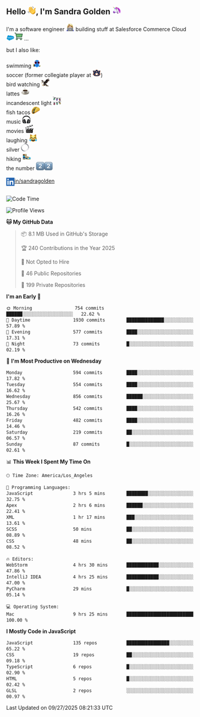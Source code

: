 ## Hello <img src="./static/emoji/wave.png" width="22" />, I'm Sandra Golden <img src="./static/emoji/unicorn-face.png" width="22" />

I'm a software engineer <img src="./static/emoji/female-technologist.png" width="22" /> building stuff at Salesforce Commerce Cloud <img src="./static/emoji/salesforce.png" width="22" /><img src="./static/emoji/commerce-cloud.png" width="22" />&nbsp;...

but I also like:<br/><br/>
swimming <img alt="swimming" src="./static/emoji/keep-swimming.png" width="22" /><br/>
soccer  (former collegiate player at <img src="./static/emoji/auburn.png" width="22" />)<br/>
bird watching <img src="./static/emoji/eagle.png" width="22" /><br/>
lattes <img src="./static/emoji/coffee.png" width="22" /><br/>
incandescent light <img src="./static/emoji/lights.png" width="22" /><br/>
fish tacos <img src="./static/emoji/taco.png" width="22" /><br/>
music <img src="./static/emoji/headphones.png" width="22" /><br/>
movies <img src="./static/emoji/movie-clapper.png" width="22" /><br/>
laughing <img src="./static/emoji/joy-cat.png" width="22" /><br/>
silver <img src="./static/emoji/silver-hoop.png" width="22" /><br/>
hiking <img src="./static/emoji/hiker.png" width="22" /><br/>
the number <img src="./static/emoji/two.png" width="22" /><img src="./static/emoji/two.png" width="22" />
<br/><br/>
<img align="left" alt="Sandra Golden | LinkedIn" width="22px" src="./static/emoji/linkedin.png" /> <a href="https://www.linkedin.com/in/sandragolden/">in/sandragolden</a>
<br/><br/>
<!--START_SECTION:waka-->
![Code Time](http://img.shields.io/badge/Code%20Time-1%2C398%20hrs%201%20min-blue)

![Profile Views](http://img.shields.io/badge/Profile%20Views-1-blue)

**🐱 My GitHub Data** 

> 📦 8.1 MB Used in GitHub's Storage 
 > 
> 🏆 240 Contributions in the Year 2025
 > 
> 🚫 Not Opted to Hire
 > 
> 📜 46 Public Repositories 
 > 
> 🔑 199 Private Repositories 
 > 
**I'm an Early 🐤** 

```text
🌞 Morning                754 commits         ██████░░░░░░░░░░░░░░░░░░░   22.62 % 
🌆 Daytime                1930 commits        ██████████████░░░░░░░░░░░   57.89 % 
🌃 Evening                577 commits         ████░░░░░░░░░░░░░░░░░░░░░   17.31 % 
🌙 Night                  73 commits          █░░░░░░░░░░░░░░░░░░░░░░░░   02.19 % 
```
📅 **I'm Most Productive on Wednesday** 

```text
Monday                   594 commits         ████░░░░░░░░░░░░░░░░░░░░░   17.82 % 
Tuesday                  554 commits         ████░░░░░░░░░░░░░░░░░░░░░   16.62 % 
Wednesday                856 commits         ██████░░░░░░░░░░░░░░░░░░░   25.67 % 
Thursday                 542 commits         ████░░░░░░░░░░░░░░░░░░░░░   16.26 % 
Friday                   482 commits         ████░░░░░░░░░░░░░░░░░░░░░   14.46 % 
Saturday                 219 commits         ██░░░░░░░░░░░░░░░░░░░░░░░   06.57 % 
Sunday                   87 commits          █░░░░░░░░░░░░░░░░░░░░░░░░   02.61 % 
```


📊 **This Week I Spent My Time On** 

```text
🕑︎ Time Zone: America/Los_Angeles

💬 Programming Languages: 
JavaScript               3 hrs 5 mins        ████████░░░░░░░░░░░░░░░░░   32.75 % 
Apex                     2 hrs 6 mins        ██████░░░░░░░░░░░░░░░░░░░   22.41 % 
XML                      1 hr 17 mins        ███░░░░░░░░░░░░░░░░░░░░░░   13.61 % 
SCSS                     50 mins             ██░░░░░░░░░░░░░░░░░░░░░░░   08.89 % 
CSS                      48 mins             ██░░░░░░░░░░░░░░░░░░░░░░░   08.52 % 

🔥 Editors: 
WebStorm                 4 hrs 30 mins       ████████████░░░░░░░░░░░░░   47.86 % 
IntelliJ IDEA            4 hrs 25 mins       ████████████░░░░░░░░░░░░░   47.00 % 
PyCharm                  29 mins             █░░░░░░░░░░░░░░░░░░░░░░░░   05.14 % 

💻 Operating System: 
Mac                      9 hrs 25 mins       █████████████████████████   100.00 % 
```

**I Mostly Code in JavaScript** 

```text
JavaScript               135 repos           ████████████████░░░░░░░░░   65.22 % 
CSS                      19 repos            ██░░░░░░░░░░░░░░░░░░░░░░░   09.18 % 
TypeScript               6 repos             █░░░░░░░░░░░░░░░░░░░░░░░░   02.90 % 
HTML                     5 repos             █░░░░░░░░░░░░░░░░░░░░░░░░   02.42 % 
GLSL                     2 repos             ░░░░░░░░░░░░░░░░░░░░░░░░░   00.97 % 
```




 Last Updated on 09/27/2025 08:21:33 UTC
<!--END_SECTION:waka-->
